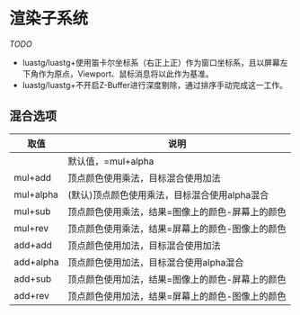 # 渲染子系统

*TODO*

- luastg/luastg+使用笛卡尔坐标系（右正上正）作为窗口坐标系，且以屏幕左下角作为原点，Viewport、鼠标消息将以此作为基准。
- luastg/luastg+不开启Z-Buffer进行深度剔除，通过排序手动完成这一工作。

## 混合选项

| 取值       | 说明                                     |
| --------- | ---------------------------------------- |
|           | 默认值，=mul+alpha                        |
| mul+add   | 顶点颜色使用乘法，目标混合使用加法             |
| mul+alpha | (默认)顶点颜色使用乘法，目标混合使用alpha混合   |
| mul+sub   | 顶点颜色使用乘法，结果=图像上的颜色-屏幕上的颜色 |
| mul+rev   | 顶点颜色使用乘法，结果=屏幕上的颜色-图像上的颜色 |
| add+add   | 顶点颜色使用加法，目标混合使用加法             |
| add+alpha | 顶点颜色使用加法，目标混合使用alpha混合        |
| add+sub   | 顶点颜色使用加法，结果=图像上的颜色-屏幕上的颜色 |
| add+rev   | 顶点颜色使用加法，结果=屏幕上的颜色-图像上的颜色 |
